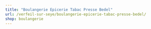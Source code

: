 ```yaml
---
title: "Boulangerie Epicerie Tabac Presse Bedel"
url: /verfeil-sur-seye/boulangerie-epicerie-tabac-presse-bedel/
shop: boulangerie
---
```

